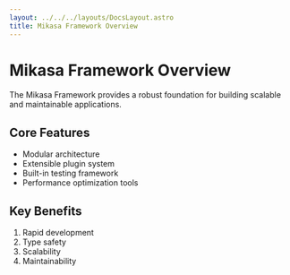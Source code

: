 ```yaml
---
layout: ../../../layouts/DocsLayout.astro
title: Mikasa Framework Overview
---
```


# Mikasa Framework Overview

The Mikasa Framework provides a robust foundation for building scalable and maintainable applications.

## Core Features

- Modular architecture
- Extensible plugin system
- Built-in testing framework
- Performance optimization tools

## Key Benefits

1. Rapid development
2. Type safety
3. Scalability
4. Maintainability